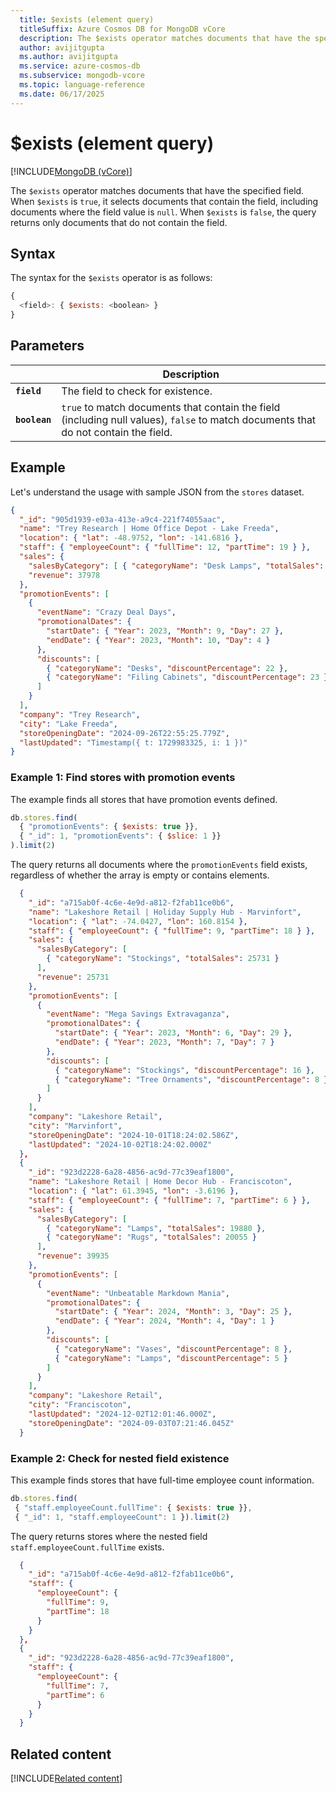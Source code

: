 ```yaml
---
  title: $exists (element query)
  titleSuffix: Azure Cosmos DB for MongoDB vCore
  description: The $exists operator matches documents that have the specified field.
  author: avijitgupta
  ms.author: avijitgupta
  ms.service: azure-cosmos-db
  ms.subservice: mongodb-vcore
  ms.topic: language-reference
  ms.date: 06/17/2025
---
```


# $exists (element query)

[!INCLUDE[MongoDB (vCore)](~/reusable-content/ce-skilling/azure/includes/cosmos-db/includes/appliesto-mongodb-vcore.md)]

The `$exists` operator matches documents that have the specified field. When `$exists` is `true`, it selects documents that contain the field, including documents where the field value is `null`. When `$exists` is `false`, the query returns only documents that do not contain the field.

## Syntax

The syntax for the `$exists` operator is as follows:

```javascript
{
  <field>: { $exists: <boolean> }
}
```

## Parameters

| | Description |
| --- | --- |
| **`field`** | The field to check for existence. |
| **`boolean`** | `true` to match documents that contain the field (including null values), `false` to match documents that do not contain the field. |

## Example

Let's understand the usage with sample JSON from the `stores` dataset.

```json
{
  "_id": "905d1939-e03a-413e-a9c4-221f74055aac",
  "name": "Trey Research | Home Office Depot - Lake Freeda",
  "location": { "lat": -48.9752, "lon": -141.6816 },
  "staff": { "employeeCount": { "fullTime": 12, "partTime": 19 } },
  "sales": {
    "salesByCategory": [ { "categoryName": "Desk Lamps", "totalSales": 37978 } ],
    "revenue": 37978
  },
  "promotionEvents": [
    {
      "eventName": "Crazy Deal Days",
      "promotionalDates": {
        "startDate": { "Year": 2023, "Month": 9, "Day": 27 },
        "endDate": { "Year": 2023, "Month": 10, "Day": 4 }
      },
      "discounts": [
        { "categoryName": "Desks", "discountPercentage": 22 },
        { "categoryName": "Filing Cabinets", "discountPercentage": 23 }
      ]
    }
  ],
  "company": "Trey Research",
  "city": "Lake Freeda",
  "storeOpeningDate": "2024-09-26T22:55:25.779Z",
  "lastUpdated": "Timestamp({ t: 1729983325, i: 1 })"
}
```

### Example 1: Find stores with promotion events

The example finds all stores that have promotion events defined.

```javascript
db.stores.find(
  { "promotionEvents": { $exists: true }},
  { "_id": 1, "promotionEvents": { $slice: 1 }}
).limit(2)
```

The query returns all documents where the `promotionEvents` field exists, regardless of whether the array is empty or contains elements.

```json
  {
    "_id": "a715ab0f-4c6e-4e9d-a812-f2fab11ce0b6",
    "name": "Lakeshore Retail | Holiday Supply Hub - Marvinfort",
    "location": { "lat": -74.0427, "lon": 160.8154 },
    "staff": { "employeeCount": { "fullTime": 9, "partTime": 18 } },
    "sales": {
      "salesByCategory": [
        { "categoryName": "Stockings", "totalSales": 25731 }
      ],
      "revenue": 25731
    },
    "promotionEvents": [
      {
        "eventName": "Mega Savings Extravaganza",
        "promotionalDates": {
          "startDate": { "Year": 2023, "Month": 6, "Day": 29 },
          "endDate": { "Year": 2023, "Month": 7, "Day": 7 }
        },
        "discounts": [
          { "categoryName": "Stockings", "discountPercentage": 16 },
          { "categoryName": "Tree Ornaments", "discountPercentage": 8 }
        ]
      }
    ],
    "company": "Lakeshore Retail",
    "city": "Marvinfort",
    "storeOpeningDate": "2024-10-01T18:24:02.586Z",
    "lastUpdated": "2024-10-02T18:24:02.000Z"
  },
  {
    "_id": "923d2228-6a28-4856-ac9d-77c39eaf1800",
    "name": "Lakeshore Retail | Home Decor Hub - Franciscoton",
    "location": { "lat": 61.3945, "lon": -3.6196 },
    "staff": { "employeeCount": { "fullTime": 7, "partTime": 6 } },
    "sales": {
      "salesByCategory": [
        { "categoryName": "Lamps", "totalSales": 19880 },
        { "categoryName": "Rugs", "totalSales": 20055 }
      ],
      "revenue": 39935
    },
    "promotionEvents": [
      {
        "eventName": "Unbeatable Markdown Mania",
        "promotionalDates": {
          "startDate": { "Year": 2024, "Month": 3, "Day": 25 },
          "endDate": { "Year": 2024, "Month": 4, "Day": 1 }
        },
        "discounts": [
          { "categoryName": "Vases", "discountPercentage": 8 },
          { "categoryName": "Lamps", "discountPercentage": 5 }
        ]
      }
    ],
    "company": "Lakeshore Retail",
    "city": "Franciscoton",
    "lastUpdated": "2024-12-02T12:01:46.000Z",
    "storeOpeningDate": "2024-09-03T07:21:46.045Z"
  }
```

### Example 2: Check for nested field existence

This example finds stores that have full-time employee count information.

```javascript
db.stores.find(
 { "staff.employeeCount.fullTime": { $exists: true }},
 { "_id": 1, "staff.employeeCount": 1 }).limit(2)
```

The query returns stores where the nested field `staff.employeeCount.fullTime` exists.

```json
  {
    "_id": "a715ab0f-4c6e-4e9d-a812-f2fab11ce0b6",
    "staff": {
      "employeeCount": {
        "fullTime": 9,
        "partTime": 18
      }
    }
  },
  {
    "_id": "923d2228-6a28-4856-ac9d-77c39eaf1800",
    "staff": {
      "employeeCount": {
        "fullTime": 7,
        "partTime": 6
      }
    }
  }
```

## Related content

[!INCLUDE[Related content](../includes/related-content.md)]
